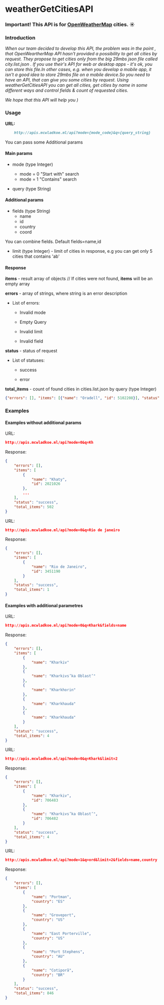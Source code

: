 # weatherGetCitiesAPI
### Important! This API is for <a href="https://openweathermap.org" target="_blank">OpenWeatherMap</a> cities. :sunny:

### Introduction

_When our team decided to develop this API, the problem was in the point , that OpenWeartherMap API hasn't provided a possibility to get all cities by request. They propose to get cities only from the big 29mbs json file called city.list.json . If you use their's API  for web or desktop apps - it's ok, you can store this file.In other cases, e.g. when you develop a mobile app, it isn't a good idea to store 29mbs file on a mobile device.So you need to have an API, that can give you some cities by request. Using weatherGetCitiesAPI you can get all cities, get cities by name in some different ways and control fields & count of requested cities._

_We hope that this API will help you )_

### Usage

**URL:**
```markdown
    http://apis.mcwladkoe.ml/api?mode={mode_code}&q={query_string}
```
   You can pass some Additional params

#### Main params

* mode (type Integer)
    * mode = 0 "Start with" search
    * mode = 1 "Contains" search

* query (type String)

#### Additional params

* fields (type String)
    * name
    * id 
    * country 
    * coord

You can combine fields. Default fields=name,id

* limit (type Integer) - limit of cities in response, e.g you can get only 5 cities that contains 'ab'

#### Response

**items** - result array of objects // If cities were not found, **items** will be an empty array

**errors** - array of strings, where string is an error description  
* List of errors:    
   * <p>Invalid mode</p>       
   * <p>Empty Query</p>        
   * <p>Invalid limit</p>       
   * <p>Invalid field</p>    

**status** - status of request  
* List of statuses:  
    * <p>success</p> 
	* <p>error</p>   

**total_items** - count of found cities in cities.list.json by query (type Integer)
```json
{"errors": [], "items": [{"name": "Oradell", "id": 5102208}], "status": "success", "total_items": 1}
```

### Examples

#### Examples without additional params

URL:
```json
http://apis.mcwladkoe.ml/api?mode=0&q=Kh
```

Response:
```json
{
    "errors": [],
    "items": [
        {
            "name": "Khaty",
            "id": 2021026
        },
        ...
    ],
    "status": "success",
    "total_items": 502
}
```

URL:
```json
http://apis.mcwladkoe.ml/api?mode=0&q=Rio de janeiro
```

Response:
```json
{
    "errors": [],
    "items": [
        {
            "name": "Rio de Janeiro",
            "id": 3451190
        }
    ],
    "status": "success",
    "total_items": 1
}
```

#### Examples with additional parametres

URL:
```json
http://apis.mcwladkoe.ml/api?mode=0&q=Khark&fields=name
```

Response:
```json
{
    "errors": [],
    "items": [
        {
            "name": "Kharkiv"
        },
        {
            "name": "Kharkivs’ka Oblast’"
        },
        {
            "name": "Kharkhorin"
        },
        {
            "name": "Kharkhauda"
        },
        {
            "name": "Kharkhauda"
        }
    ],
    "status": "success",
    "total_items": 4
}
```

URL:
```json
http://apis.mcwladkoe.ml/api?mode=0&q=Khark&limit=2
```
Response:
```json
{
    "errors": [],
    "items": [
        {
            "name": "Kharkiv",
            "id": 706483
        },
        {
            "name": "Kharkivs’ka Oblast’",
            "id": 706482
        }
    ],
    "status": "success",
    "total_items": 4
}
```

URL:
```json
http://apis.mcwladkoe.ml/api?mode=1&q=ord&limit=2&fields=name,country
```

Response: 
```json
{
    "errors": [],
    "items": [
        {
            "name": "Portman",
            "country": "ES"
        },
        {
            "name": "Groveport",
            "country": "US"
        },
        {
            "name": "East Porterville",
            "country": "US"
        },
        {
            "name": "Port Stephens",
            "country": "AU"
        },
        {
            "name": "Cotiporã",
            "country": "BR"
        }
    ],
    "status": "success",
    "total_items": 846
}
```








